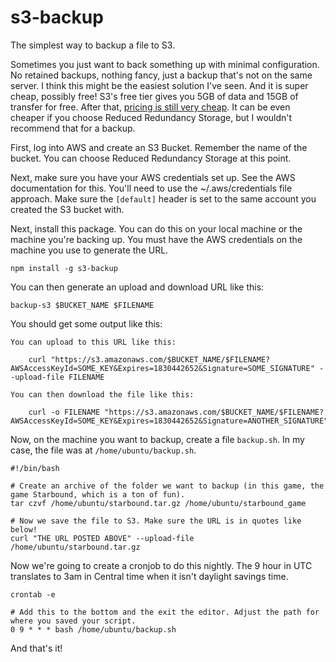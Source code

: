 # s3-backup

The simplest way to backup a file to S3.

Sometimes you just want to back something up with minimal configuration. No retained backups, nothing fancy, just a backup that's not on the same server. I think this might be the easiest solution I've seen. And it is super cheap, possibly free! S3's free tier gives you 5GB of data and 15GB of transfer for free. After that, [pricing is still very cheap](https://aws.amazon.com/s3/pricing/). It can be even cheaper if you choose Reduced Redundancy Storage, but I wouldn't recommend that for a backup.

First, log into AWS and create an S3 Bucket. Remember the name of the bucket. You can choose Reduced Redundancy Storage at this point.

Next, make sure you have your AWS credentials set up. See the AWS documentation for this. You'll need to use the ~/.aws/credentials file approach. Make sure the `[default]` header is set to the same account you created the S3 bucket with.

Next, install this package. You can do this on your local machine or the machine you're backing up. You must have the AWS credentials on the machine you use to generate the URL.

    npm install -g s3-backup

You can then generate an upload and download URL like this:

    backup-s3 $BUCKET_NAME $FILENAME

You should get some output like this:

    You can upload to this URL like this:

        curl "https://s3.amazonaws.com/$BUCKET_NAME/$FILENAME?AWSAccessKeyId=SOME_KEY&Expires=1830442652&Signature=SOME_SIGNATURE" --upload-file FILENAME

    You can then download the file like this:

        curl -o FILENAME "https://s3.amazonaws.com/$BUCKET_NAME/$FILENAME?AWSAccessKeyId=SOME_KEY&Expires=1830442652&Signature=ANOTHER_SIGNATURE"

Now, on the machine you want to backup, create a file `backup.sh`. In my case, the file was at `/home/ubuntu/backup.sh`.

    #!/bin/bash

    # Create an archive of the folder we want to backup (in this game, the game Starbound, which is a ton of fun).
    tar czvf /home/ubuntu/starbound.tar.gz /home/ubuntu/starbound_game

    # Now we save the file to S3. Make sure the URL is in quotes like below!
    curl "THE URL POSTED ABOVE" --upload-file /home/ubuntu/starbound.tar.gz

Now we're going to create a cronjob to do this nightly. The 9 hour in UTC translates to 3am in Central time when it isn't daylight savings time.

    crontab -e

    # Add this to the bottom and the exit the editor. Adjust the path for where you saved your script.
    0 9 * * * bash /home/ubuntu/backup.sh

And that's it!
